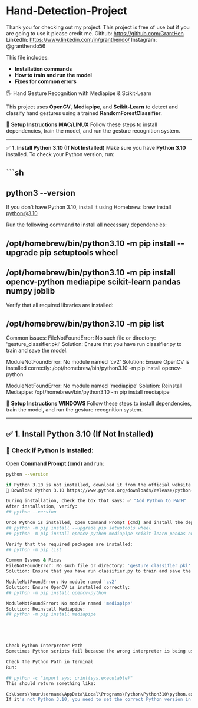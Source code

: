 # Hand-Detection-Project
Thank you for checking out my project. This project is free of use but if you are going
to use it please credit me.
Github: https://github.com/GrantHen
LinkedIn: https://www.linkedin.com/in/granthendo/
Instagram: @granthendo56

This file includes:
- **Installation commands**
- **How to train and run the model**
- **Fixes for common errors**




🖐 Hand Gesture Recognition with Mediapipe & Scikit-Learn

This project uses **OpenCV**, **Mediapipe**, and **Scikit-Learn** to detect and classify hand gestures using a trained **RandomForestClassifier**. 





📌 **Setup Instructions MAC/LINUX**
Follow these steps to install dependencies, train the model, and run the gesture recognition system.

---

✅ **1. Install Python 3.10 (If Not Installed)**
Make sure you have **Python 3.10** installed. To check your Python version, run:

## ```sh
## python3 --version

If you don’t have Python 3.10, install it using Homebrew:
brew install python@3.10

Run the following command to install all necessary dependencies:
## /opt/homebrew/bin/python3.10 -m pip install --upgrade pip setuptools wheel
## /opt/homebrew/bin/python3.10 -m pip install opencv-python mediapipe scikit-learn pandas numpy joblib

Verify that all required libraries are installed:
## /opt/homebrew/bin/python3.10 -m pip list

Common issues:
FileNotFoundError: No such file or directory: 'gesture_classifier.pkl'
Solution: Ensure that you have run classifier.py to train and save the model.

ModuleNotFoundError: No module named 'cv2'
Solution: Ensure OpenCV is installed correctly:
/opt/homebrew/bin/python3.10 -m pip install opencv-python

ModuleNotFoundError: No module named 'mediapipe'
Solution: Reinstall Mediapipe:
/opt/homebrew/bin/python3.10 -m pip install mediapipe






📌 **Setup Instructions WINDOWS**
Follow these steps to install dependencies, train the model, and run the gesture recognition system.

---

## ✅ **1. Install Python 3.10 (If Not Installed)**
### 🔹 Check if Python is Installed:
Open **Command Prompt (cmd)** and run:

```sh
python --version

if Python 3.10 is not installed, download it from the official website:
🔗 Download Python 3.10 https://www.python.org/downloads/release/python-3100/

During installation, check the box that says: ✅ "Add Python to PATH"
After installation, verify:
## python --version

Once Python is installed, open Command Prompt (cmd) and install the dependencies:
## python -m pip install --upgrade pip setuptools wheel
## python -m pip install opencv-python mediapipe scikit-learn pandas numpy joblib

Verify that the required packages are installed:
## python -m pip list

Common Issues & Fixes
FileNotFoundError: No such file or directory: 'gesture_classifier.pkl'
Solution: Ensure that you have run classifier.py to train and save the model.

ModuleNotFoundError: No module named 'cv2'
Solution: Ensure OpenCV is installed correctly:
## python -m pip install opencv-python

ModuleNotFoundError: No module named 'mediapipe'
Solution: Reinstall Mediapipe:
## python -m pip install mediapipe





Check Python Interpreter Path
Sometimes Python scripts fail because the wrong interpreter is being used.

Check the Python Path in Terminal
Run:

## python -c "import sys; print(sys.executable)"
This should return something like:

C:\Users\YourUsername\AppData\Local\Programs\Python\Python310\python.exe
If it's not Python 3.10, you need to set the correct Python version in your environment.
